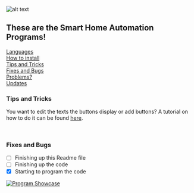 ![alt text](https://cdn.ttgtmedia.com/rms/onlineImages/iota-smart_home.jpg)
## These are the Smart Home Automation Programs!
[Languages](https://github.com/Agent-Husky/OC-Smart-Home/wiki/Supported-languages) <br>
[How to install](https://github.com/Agent-Husky/OC-Smart-Home/wiki/How-to-install) <br>
[Tips and Tricks](https://github.com/Agent-Husky/OC-Smart-Home#tips-and-tricks) <br>
[Fixes and Bugs](https://github.com/Agent-Husky/OC-Smart-Home#fixes-and-bugs) <br>
[Problems?](https://github.com/Agent-Husky/OC-Smart-Home/wiki/Problems%3F) <br>
[Updates](https://github.com/Agent-Husky/OC-Smart-Home/wiki/Changelog)

### Tips and Tricks
You want to edit the texts the buttons display or add buttons? A tutorial on how to do it can be found [here](https://github.com/Agent-Husky/OC-Smart-Home/wiki/Edit-Buttons).

<br>

### Fixes and Bugs
- [ ] Finishing up this Readme file
- [ ] Finishing up the code
- [x] Starting to program the code

[![Program Showcase](https://i.ytimg.com/vi/8IycdrAkHE8/maxresdefault.jpg)](https://www.youtube.com/watch?v=8IycdrAkHE8&t)
